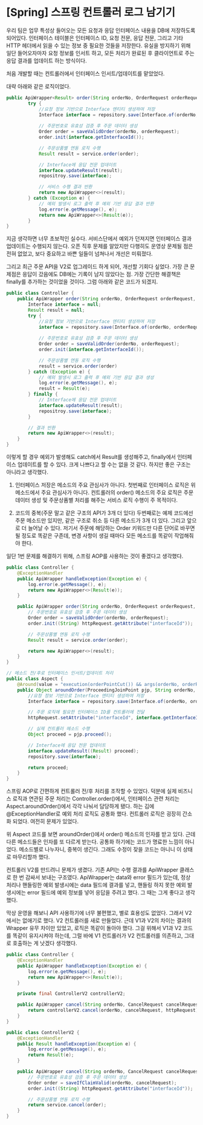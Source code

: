 # [Spring] 스프링 컨트롤러 로그 남기기



우리 팀은 업무 특성상 들어오는 모든 요청과 응답 인터페이스 내용을 DB에 저장하도록 되어있다. 인터페이스 테이블은 인터페이스 ID, 요청 전문, 응답 전문, 그리고 기타 HTTP 헤더에서 읽을 수 있는 정보 중 필요한 것들을 저장한다. 유실을 방지하기 위해 일단 들어오자마자 요청 정보를 인서트 하고, 모든 처리가 완료된 후 클라이언트로 주는 응답 결과를 업데이트 하는 방식이다.

처음 개발할 때는 컨트롤러에서 인터페이스 인서트/업데이트를 맡았었다.

대략 아래와 같은 로직이었다.

```java
public ApiWrapper<Result> order(String orderNo, OrderRequest orderRequest, HttpServletRequest httpRequest) {
        try {
            //요청 정보 기반으로 Interface 엔티티 생성하여 저장
            Interface interface = repository.save(Interface.of(orderNo, orderRequest, httpRequest));
            
            // 주문번호로 유효성 검증 후 주문 데이터 생성
            Order order = saveValidOrder(orderNo, orderRequest);
            order.init(interface.getInterfaceId());

            // 주문상품별 연동 로직 수행
            Result result = service.order(order);

            // Interface에 응답 전문 업데이트
            interface.updateResult(result);
            repositroy.save(interface);

            // 서비스 수행 결과 반환
            return new ApiWrapper<>(result);
        } catch (Exception e) {
            // 예외 발생시 로그 출력 후 예외 기반 응답 결과 반환
            log.error(e.getMessage(), e);
            return new ApiWrapper<>(Result(e));
        }
}
```

지금 생각하면 너무 초보적인 실수다. 서비스단에서 예외가 던져지면 인터페이스 결과 업데이트는 수행되지 않는다.
오픈 직후 문제를 알았지만 다행히도 운영상 문제될 점은 전혀 없었고, 보다 중요하고 바쁜 일들이 넘쳐나서 개선은 미뤄졌다.

그리고 최근 주문 API을 V2로 업그레이드 하게 되어, 개선할 기회다 싶었다. 가장 큰 문제점은 응답이 갔음에도 DB에는 기록이 남지 않았다는 점. 가장 간단한 해결책은 finally를 추가하는 것이었을 것이다. 그럼 아래와 같은 코드가 되겠지.

```java
public class Controller {
    public ApiWrapper order(String orderNo, OrderRequest orderRequest, HttpServletRequest httpRequest) {
        Interface interface = null;
        Result result = null;
        try {
            //요청 정보 기반으로 Interface 엔티티 생성하여 저장
            interface = repository.save(Interface.of(orderNo, orderRequest, httpRequest));
            
            // 주문번호로 유효성 검증 후 주문 데이터 생성
            Order order = saveValidOrder(orderNo, orderRequest);
            order.init(interface.getInterfaceId());

            // 주문상품별 연동 로직 수행
            result = service.order(order)
        } catch (Exception e) {
            // 예외 발생시 로그 출력 후 예외 기반 응답 결과 생성
            log.error(e.getMessage(), e);
            result = Result(e);
        } finally {
            // Interface에 응답 전문 업데이트
            interface.updateResult(result);
            repositroy.save(interface);
        }

        // 결과 반환
        return new ApiWrapper<>(result);
    }
}
```

이렇게 할 경우 예외가 발생해도 catch에서 Result를 생성해주고, finally에서 인터페이스 업데이트를 할 수 있다. 크게 나쁘다고 할 수는 없을 것 같다. 하지만 좋은 구조는 아니라고 생각했다.

1. 인터페이스 저장은 메소드의 주요 관심사가 아니다.
첫번째로 인터페이스 로직은 위 메소드에서 주요 관심사가 아니다. 컨트롤러의 order() 메소드의 주요 로직은 주문 데이터 생성 및 주문상품별 처리를 해주는 서비스 로직 수행이 주 목적이다.

2. 코드의 중복(주문 말고 같은 구조의 API가 3개 더 있다)
두번째로는 예제 코드에선 주문 메소드만 있지만, 같은 구조로 취소 등 다른 메소드가 3개 더 있다. 그리고 앞으로 더 늘어날 수 있다. 저기서 주문에 해당하는 Order 키워드만 다른 단어로 바꾸면될 정도로 똑같은 구존데, 변경 사항이 생길 때마다 모든 메소드를 똑같이 작업해줘야 한다.


일단 1번 문제를 해결하기 위해, 스프링 AOP를 사용하는 것이 좋겠다고 생각했다.

```java
public class Controller {
    @ExceptionHandler
    public ApiWrapper handleException(Exception e) {
        log.error(e.getMessage(), e);
        return new ApiWrapper<>(Result(e));
    }

    public ApiWrapper order(String orderNo, OrderRequest orderRequest, HttpServletRequest httpRequest) {
        // 주문번호로 유효성 검증 후 주문 데이터 생성
        Order order = saveValidOrder(orderNo, orderRequest);
        order.init((String) httpRequest.getAttribute("interfaceId"));

        // 주문상품별 연동 로직 수행
        Result result = service.order(order);

        return new ApiWrapper<>(result);
    }
}

// 메소드 전/후로 인터페이스 인서트/업데이트 처리
public class Aspect {
    @Around(value = "execution(orderPointCut()) && args(orderNo, orderRequest, httpRequest)")
    public Object aroundOrder(ProceedingJoinPoint pjp, String orderNo, OrderRequest orderRequest, HttpServletRequest httpRequest) throws Throwable {
        //요청 정보 기반으로 Interface 엔티티 생성하여 저장
        Interface interface = repository.save(Interface.of(orderNo, orderRequest, httpRequest));

        // 주문 로직에 필요한 인터페이스 ID를 컨트롤러에 전달
        httpRequest.setAttribute("interfaceId", interface.getInterfaceId());

        // 실제 컨트롤러 메소드 수행
        Object proceed = pjp.proceed();

        // Interface에 응답 전문 업데이트
        interface.updateResult((Result) proceed);
        repository.save(interface);

        return proceed;
    }
}
```

스프링 AOP로 간편하게 컨트롤러 전/후 처리를 조작할 수 있었다. 덕분에 실제 비즈니스 로직과 연관된 주문 처리는 Controller.order()에서, 인터페이스 관련 처리는 Aspect.aroundOrder()에서 각각 나눠서 담당하게 됐다. 하는 김에 @ExceptionHandler로 예외 처리 로직도 공통화 했다. 컨트롤러 로직은 굉장히 간소화 되었다. 여전히 문제가 있었다.

위 Aspect 코드를 보면 aroundOrder()에서 order() 메소드의 인자를 받고 있다. 근데 다른 메소드들은 인자를 또 다르게 받는다. 공통화 하기에는 코드가 명료한 느낌이 아니었다. 메소드별로 나누자니, 중복이 생긴다. 그래도 수정이 잦을 코드는 아니니 이 상태로 마무리할까 했다.

컨트롤러 V2를 만드려니 문제가 생겼다. 기존 API는 수행 결과를 ApiWrapper 클래스로 한 번 감싸서 보내는 구조였다. ApiWrapper는 data와 error 필드가 있는데, 정상 처리나 핸들링한 예외 발생시에는 data 필드에 결과를 넣고, 핸들링 하지 못한 예외 발생시에는 error 필드에 예외 정보를 넣어 응답을 주려고 했다. 그 때는 그게 좋다고 생각했다.

막상 운영을 해보니 API 사용하기에 너무 불편했고, 별로 효용성도 없었다. 그래서 V2에서는 없애기로 했다. V2 컨트롤러를 새로 만들었다. 근데 V1과 V2의 차이는 결과의 Wrapper 유무 차이만 있었고, 로직은 똑같이 돌아야 했다. 그걸 위해서 V1과 V2 코드를 똑같이 유지시켜야 하는데, 그럴 바에 V1 컨트롤러가 V2 컨트롤러를 의존하고, 그대로 호출하는 게 낫겠다 생각했다.

```java
public class Controller {
    @ExceptionHandler
    public ApiWrapper handleException(Exception e) {
        log.error(e.getMessage(), e);
        return new ApiWrapper<>(Result(e));
    }

    private final ControllerV2 controllerV2;

    public ApiWrapper cancel(String orderNo, CancelRequest cancelRequest, HttpServletRequest httpRequest) {
        return controllerV2.cancel(orderNo, cancelRequest, httpRequest);
    }
}

public class ControllerV2 {
    @ExceptionHandler
    public Result handleException(Exception e) {
        log.error(e.getMessage(), e);
        return Result(e);
    }

    public ApiWrapper cancel(String orderNo, CancelRequest cancelRequest, HttpServletRequest httpRequest) {
        // 주문번호로 유효성 검증 후 주문 데이터 생성
        Order order = saveIfClaimValid(orderNo, cancelRequest);
        order.init((String) httpRequest.getAttribute("interfaceId"));

        // 주문상품별 연동 로직 수행
        return service.cancel(order);
    }
}
```